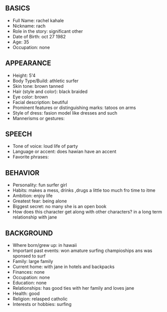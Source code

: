 ## BASICS
- Full Name: rachel kahale
- Nickname: rach
- Role in the story: significant other
- Date of Birth: oct 27 1982
- Age: 35
- Occupation: none

## APPEARANCE
- Height: 5'4 
- Body Type/Build: athletic surfer
- Skin tone: brown tanned
- Hair (style and color): black braided
- Eye color: brown
- Facial description: beutiful
- Prominent features or distinguishing marks: tatoos on arms
- Style of dress: fasion model like dresses and such
- Mannerisms or gestures:

## SPEECH
- Tone of voice: loud life of party
- Language or accent: does hawian have an accent
- Favorite phrases: 

## BEHAVIOR
- Personality: fun surfer girl
- Habits: makes a mess, drinks ,drugs a little too much fro time to itme
- Ambition: enjoy life
- Greatest fear: being alone
- Biggest secret: no many she is an open book
- How does this character get along with other characters? in a long term relationship with jane

## BACKGROUND
- Where born/grew up: in hawaii
- Important past events: won amature surfing champioships ans was sponsed to surf
- Family: large family
- Current home: with jane in hotels and backpacks
- Finances: none
- Occupation: none
- Education: none
- Relationships: has good ties with her family and loves jane
- Health: good
- Religion: relasped catholic
- Interests or hobbies: surfing 

